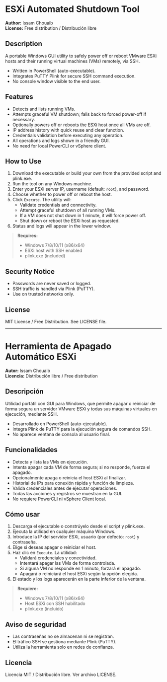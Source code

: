 # ESXi Automated Shutdown Tool

**Author:** Issam Chouaib  
**License:** Free distribution / Distribución libre

## Description

A portable Windows GUI utility to safely power off or reboot VMware ESXi hosts and their running virtual machines (VMs) remotely, via SSH.  
- Written in PowerShell (auto-executable).
- Integrates PuTTY Plink for secure SSH command execution.
- No console window visible to the end user.

## Features

- Detects and lists running VMs.
- Attempts graceful VM shutdown; falls back to forced power-off if necessary.
- Optionally powers off or reboots the ESXi host once all VMs are off.
- IP address history with quick reuse and clear function.
- Credentials validation before executing any operation.
- All operations and logs shown in a friendly GUI.
- No need for local PowerCLI or vSphere client.

## How to Use

1. Download the executable or build your own from the provided script and plink.exe.
2. Run the tool on any Windows machine.
3. Enter your ESXi server IP, username (default: `root`), and password.
4. Choose whether to power off or reboot the host.
5. Click `Execute`. The utility will:
    - Validate credentials and connectivity.
    - Attempt graceful shutdown of all running VMs.
    - If a VM does not shut down in 1 minute, it will force power off.
    - Shut down or reboot the ESXi host as requested.
6. Status and logs will appear in the lower window.

> **Requires:**  
> - Windows 7/8/10/11 (x86/x64)
> - ESXi host with SSH enabled  
> - plink.exe (included)

## Security Notice

- Passwords are never saved or logged.
- SSH traffic is handled via Plink (PuTTY).
- Use on trusted networks only.

## License

MIT License / Free Distribution. See LICENSE file.

---

# Herramienta de Apagado Automático ESXi

**Autor:** Issam Chouaib  
**Licencia:** Distribución libre / Free distribution

## Descripción

Utilidad portátil con GUI para Windows, que permite apagar o reiniciar de forma segura un servidor VMware ESXi y todas sus máquinas virtuales en ejecución, mediante SSH.
- Desarrollado en PowerShell (auto-ejecutable).
- Integra Plink de PuTTY para la ejecución segura de comandos SSH.
- No aparece ventana de consola al usuario final.

## Funcionalidades

- Detecta y lista las VMs en ejecución.
- Intenta apagar cada VM de forma segura; si no responde, fuerza el apagado.
- Opcionalmente apaga o reinicia el host ESXi al finalizar.
- Historial de IPs para conexión rápida y función de limpieza.
- Valida credenciales antes de ejecutar operaciones.
- Todas las acciones y registros se muestran en la GUI.
- No requiere PowerCLI ni vSphere Client local.

## Cómo usar

1. Descarga el ejecutable o constrúyelo desde el script y plink.exe.
2. Ejecuta la utilidad en cualquier máquina Windows.
3. Introduce la IP del servidor ESXi, usuario (por defecto: `root`) y contraseña.
4. Elige si deseas apagar o reiniciar el host.
5. Haz clic en `Execute`. La utilidad:
    - Validará credenciales y conectividad.
    - Intentará apagar las VMs de forma controlada.
    - Si alguna VM no responde en 1 minuto, forzará el apagado.
    - Apagará o reiniciará el host ESXi según la opción elegida.
6. El estado y los logs aparecerán en la parte inferior de la ventana.

> **Requiere:**  
> - Windows 7/8/10/11 (x86/x64)
> - Host ESXi con SSH habilitado  
> - plink.exe (incluido)

## Aviso de seguridad

- Las contraseñas no se almacenan ni se registran.
- El tráfico SSH se gestiona mediante Plink (PuTTY).
- Utiliza la herramienta solo en redes de confianza.

## Licencia

Licencia MIT / Distribución libre. Ver archivo LICENSE.
